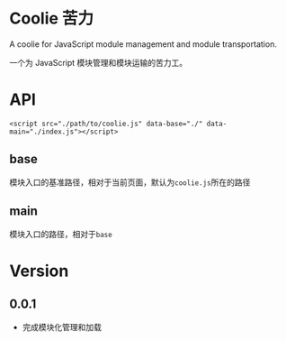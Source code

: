 # Coolie 苦力

A coolie for JavaScript module management and module transportation.

一个为 JavaScript 模块管理和模块运输的苦力工。


# API
```
<script src="./path/to/coolie.js" data-base="./" data-main="./index.js"></script>
```
## base
模块入口的基准路径，相对于当前页面，默认为`coolie.js`所在的路径

## main
模块入口的路径，相对于`base`


# Version

## 0.0.1
* 完成模块化管理和加载